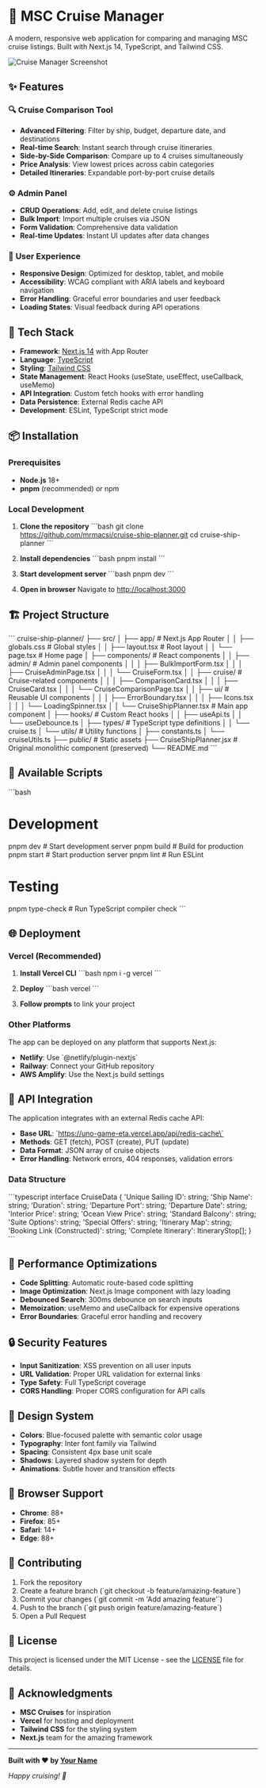 # 🚢 MSC Cruise Manager

A modern, responsive web application for comparing and managing MSC cruise listings. Built with Next.js 14, TypeScript, and Tailwind CSS.

![Cruise Manager Screenshot](https://placehold.co/800x400/4f46e5/ffffff?text=MSC+Cruise+Manager+Dashboard)

## ✨ Features

### 🔍 **Cruise Comparison Tool**
- **Advanced Filtering**: Filter by ship, budget, departure date, and destinations
- **Real-time Search**: Instant search through cruise itineraries
- **Side-by-Side Comparison**: Compare up to 4 cruises simultaneously
- **Price Analysis**: View lowest prices across cabin categories
- **Detailed Itineraries**: Expandable port-by-port cruise details

### ⚙️ **Admin Panel**
- **CRUD Operations**: Add, edit, and delete cruise listings
- **Bulk Import**: Import multiple cruises via JSON
- **Form Validation**: Comprehensive data validation
- **Real-time Updates**: Instant UI updates after data changes

### 🎨 **User Experience**
- **Responsive Design**: Optimized for desktop, tablet, and mobile
- **Accessibility**: WCAG compliant with ARIA labels and keyboard navigation
- **Error Handling**: Graceful error boundaries and user feedback
- **Loading States**: Visual feedback during API operations

## 🚀 Tech Stack

- **Framework**: [Next.js 14](https://nextjs.org/) with App Router
- **Language**: [TypeScript](https://www.typescriptlang.org/)
- **Styling**: [Tailwind CSS](https://tailwindcss.com/)
- **State Management**: React Hooks (useState, useEffect, useCallback, useMemo)
- **API Integration**: Custom fetch hooks with error handling
- **Data Persistence**: External Redis cache API
- **Development**: ESLint, TypeScript strict mode

## 📦 Installation

### Prerequisites
- **Node.js** 18+ 
- **pnpm** (recommended) or npm

### Local Development

1. **Clone the repository**
   \`\`\`bash
   git clone https://github.com/mrmacsi/cruise-ship-planner.git
   cd cruise-ship-planner
   \`\`\`

2. **Install dependencies**
   \`\`\`bash
   pnpm install
   \`\`\`

3. **Start development server**
   \`\`\`bash
   pnpm dev
   \`\`\`

4. **Open in browser**
   Navigate to [http://localhost:3000](http://localhost:3000)

## 🏗️ Project Structure

\`\`\`
cruise-ship-planner/
├── src/
│   ├── app/                    # Next.js App Router
│   │   ├── globals.css        # Global styles
│   │   ├── layout.tsx         # Root layout
│   │   └── page.tsx           # Home page
│   ├── components/            # React components
│   │   ├── admin/             # Admin panel components
│   │   │   ├── BulkImportForm.tsx
│   │   │   ├── CruiseAdminPage.tsx
│   │   │   └── CruiseForm.tsx
│   │   ├── cruise/            # Cruise-related components
│   │   │   ├── ComparisonCard.tsx
│   │   │   ├── CruiseCard.tsx
│   │   │   └── CruiseComparisonPage.tsx
│   │   ├── ui/                # Reusable UI components
│   │   │   ├── ErrorBoundary.tsx
│   │   │   ├── Icons.tsx
│   │   │   └── LoadingSpinner.tsx
│   │   └── CruiseShipPlanner.tsx  # Main app component
│   ├── hooks/                 # Custom React hooks
│   │   ├── useApi.ts
│   │   └── useDebounce.ts
│   ├── types/                 # TypeScript type definitions
│   │   └── cruise.ts
│   └── utils/                 # Utility functions
│       ├── constants.ts
│       └── cruiseUtils.ts
├── public/                    # Static assets
├── CruiseShipPlanner.jsx     # Original monolithic component (preserved)
└── README.md
\`\`\`

## 🔧 Available Scripts

\`\`\`bash
# Development
pnpm dev          # Start development server
pnpm build        # Build for production
pnpm start        # Start production server
pnpm lint         # Run ESLint

# Testing
pnpm type-check   # Run TypeScript compiler check
\`\`\`

## 🌐 Deployment

### Vercel (Recommended)

1. **Install Vercel CLI**
   \`\`\`bash
   npm i -g vercel
   \`\`\`

2. **Deploy**
   \`\`\`bash
   vercel
   \`\`\`

3. **Follow prompts** to link your project

### Other Platforms
The app can be deployed on any platform that supports Next.js:
- **Netlify**: Use \`@netlify/plugin-nextjs\`
- **Railway**: Connect your GitHub repository
- **AWS Amplify**: Use the Next.js build settings

## 🔌 API Integration

The application integrates with an external Redis cache API:

- **Base URL**: \`https://uno-game-eta.vercel.app/api/redis-cache\`
- **Methods**: GET (fetch), POST (create), PUT (update)
- **Data Format**: JSON array of cruise objects
- **Error Handling**: Network errors, 404 responses, validation errors

### Data Structure
\`\`\`typescript
interface CruiseData {
  'Unique Sailing ID': string;
  'Ship Name': string;
  'Duration': string;
  'Departure Port': string;
  'Departure Date': string;
  'Interior Price': string;
  'Ocean View Price': string;
  'Standard Balcony': string;
  'Suite Options': string;
  'Special Offers': string;
  'Itinerary Map': string;
  'Booking Link (Constructed)': string;
  'Complete Itinerary': ItineraryStop[];
}
\`\`\`

## 🎯 Performance Optimizations

- **Code Splitting**: Automatic route-based code splitting
- **Image Optimization**: Next.js Image component with lazy loading
- **Debounced Search**: 300ms debounce on search inputs
- **Memoization**: useMemo and useCallback for expensive operations
- **Error Boundaries**: Graceful error handling and recovery

## 🔒 Security Features

- **Input Sanitization**: XSS prevention on all user inputs
- **URL Validation**: Proper URL validation for external links
- **Type Safety**: Full TypeScript coverage
- **CORS Handling**: Proper CORS configuration for API calls

## 🎨 Design System

- **Colors**: Blue-focused palette with semantic color usage
- **Typography**: Inter font family via Tailwind
- **Spacing**: Consistent 4px base unit scale
- **Shadows**: Layered shadow system for depth
- **Animations**: Subtle hover and transition effects

## 📱 Browser Support

- **Chrome**: 88+
- **Firefox**: 85+
- **Safari**: 14+
- **Edge**: 88+

## 🤝 Contributing

1. Fork the repository
2. Create a feature branch (\`git checkout -b feature/amazing-feature\`)
3. Commit your changes (\`git commit -m 'Add amazing feature'\`)
4. Push to the branch (\`git push origin feature/amazing-feature\`)
5. Open a Pull Request

## 📄 License

This project is licensed under the MIT License - see the [LICENSE](LICENSE) file for details.

## 🙏 Acknowledgments

- **MSC Cruises** for inspiration
- **Vercel** for hosting and deployment
- **Tailwind CSS** for the styling system
- **Next.js** team for the amazing framework

---

**Built with ❤️ by [Your Name](https://github.com/mrmacsi)**

*Happy cruising! 🚢* 